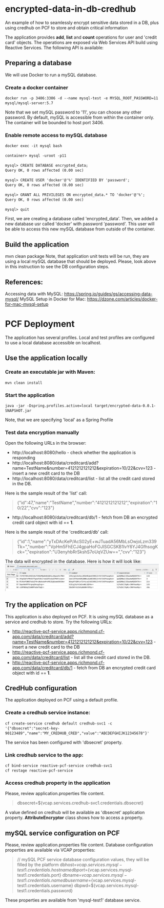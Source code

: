 # encrypted-data-in-db-credhub
An example of how to seamlessly encrypt sensitive data stored in a DB, plus using credhub on PCF to store and obtain critical information

The application provides **add**, **list** and **count** operations for user and 'credit card' objects.
The operations are exposed via Web Services API build using Reactive Services.
The following API is available:

## Preparing a database
We will use Docker to run a mySQL database.

### Create a docker container
```
docker run -p 3406:3306 -d --name mysql-test -e MYSQL_ROOT_PASSWORD=11 mysql/mysql-server:5.7
```
Note that we set mySQL password to '11', you can choose any other password.
By default, mySQL is accessible from within the container only.
The container will be bounded to host port 3406. 

### Enable remote access to mySQL database
```
docker exec -it mysql bash

container> mysql -uroot -p11

mysql> CREATE DATABASE encrypted_data;
Query OK, 0 rows affected (0.00 sec)

mysql> CREATE USER 'docker'@'%' IDENTIFIED BY 'password';
Query OK, 0 rows affected (0.00 sec)

mysql> GRANT ALL PRIVILEGES ON encrypted_data.* TO 'docker'@'%';
Query OK, 0 rows affected (0.00 sec)

mysql> quit
```

First, we are creating a database called 'encrypted_data'.
Then, we added a new database usr called 'docker' with password 'password'.
This user will be able to access this new mySQL database from outside of the container.
 
## Build the application
mvn clean package
Note, that application unit tests will be run, they are using a local mySQL database that should be deployed. 
Please, look above in this instruction to see the DB configuration steps.

## References:
Accessing data with MySQL: https://spring.io/guides/gs/accessing-data-mysql/
MySQL Setup in Docker for Mac: https://dzone.com/articles/docker-for-mac-mysql-setup

# PCF Deployment
The application has several profiles.
Local and test profiles are configured to use a local database accessible on localhost.

## Use the application locally
### Create an executable jar with Maven:
```
mvn clean install
```

### Start the application
```
java -jar -Dspring.profiles.active=local target/encrypted-data-0.0.1-SNAPSHOT.jar
```
Note, that we are specifying 'local' as a Spring Profile

### Test data encryption manually
Open the following URLs in the browser:
- http://localhost:8080/hello - check whether the application is responding
- http://localhost:8080/data/creditcard/add?name=TestName&number=4121212121212&expiration=10/22&cvv=123 - insert a new credit card to the DB
- http://localhost:8080/data/creditcard/list - list all the credit card stored in the DB.

Here is the sample result of the 'list' call:
> {"id":47,"name":"TestName","number":"4121212121212","expiration":"10/22","cvv":"123"}

- http://localhost:8080/data/creditcard/db/1 - fetch from DB an encrypted credit card object with id == **1**. 

Here is the sample result of the 'creditcard/db' call:
> {"id":1,"name":"yTxDAcKeP/AcS02yE+wJTuadA56MbLsOwjoLzm339Tk=","number":"VpHm5FhECJ4gpaHoFOJISGCSKB1IvY6YJ4GfhsogKck=","expiration":"U3enyhbRrSkshS7oUqVZUw==","cvv":"123"}

The data will encrypted in the database. Here is how it will look like:
![Encrypted data](img/encrypted-table-data-sample.png?raw=true "encrypted credit_card table")
 
## Try the application on PCF
This application is also deployed on PCF.
It is using mySQL database as a service and credhub to store.
Try the following URLs:
- http://reactive-pcf-service.apps.richmond.cf-app.com/data/creditcard/add?name=TestName&number=4121212121212&expiration=10/22&cvv=123 - insert a new credit card to the DB
- http://reactive-pcf-service.apps.richmond.cf-app.com/data/creditcard/list - list all the credit card stored in the DB.
- http://reactive-pcf-service.apps.richmond.cf-app.com/data/creditcard/db/1 - fetch from DB an encrypted credit card object with id == **1**.

## CredHub configuration
The application deployed on PCF using a default profile.

### Create a credhub service instance:
```
cf create-service credhub default credhub-svc1 -c '{"dbsecret":"secret-key-90123489","name":"MY_CREDHUB_CRED","value":"ABCDEFGHIJK12345678"}'
```
The service has been configured with 'dbsecret' property.

### Link credhub service to the app:
```
cf bind-service reactive-pcf-service credhub-svc1
cf restage reactive-pcf-service
```

### Access credhub property in the application
Please, review application.properties file content.
> dbsecret=${vcap.services.credhub-svc1.credentials.dbsecret}

A value defined on credhub will be available as 'dbsecret' application property.
**AttributeEncryptor** class shows how to access a property.

## mySQL service configuration on PCF 
Please, review application.properties file content.
Database configuration properties are available via VCAP properties:
> // mySQL PCF service database configuration values, they will be filled by the platform
> dbhost=${vcap.services.mysql-test1.credentials.hostname}
> dbport=${vcap.services.mysql-test1.credentials.port}
> dbname=${vcap.services.mysql-test1.credentials.name}
> dbusername=${vcap.services.mysql-test1.credentials.username}
> dbpwd=${vcap.services.mysql-test1.credentials.password}

These properties are available from 'mysql-test1' database service.
 
 
 
 
